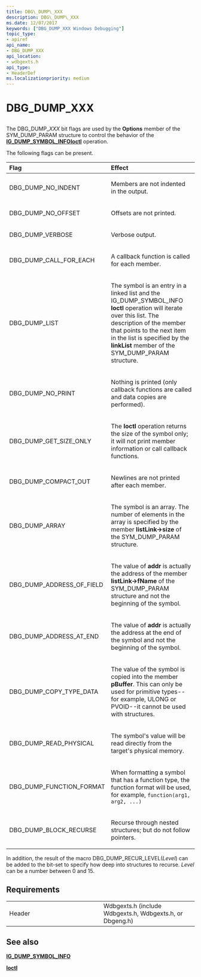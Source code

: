 ```yaml
---
title: DBG\_DUMP\_XXX
description: DBG\_DUMP\_XXX
ms.date: 12/07/2017
keywords: ["DBG_DUMP_XXX Windows Debugging"]
topic_type:
- apiref
api_name:
- DBG_DUMP_XXX
api_location:
- wdbgexts.h
api_type:
- HeaderDef
ms.localizationpriority: medium
---
```


# DBG\_DUMP\_XXX


## <span id="ddk_dbg_dump_xxx_dbx"></span><span id="DDK_DBG_DUMP_XXX_DBX"></span>


The DBG\_DUMP\_*XXX* bit flags are used by the **Options** member of the SYM\_DUMP\_PARAM structure to control the behavior of the [**IG\_DUMP\_SYMBOL\_INFO**](/windows-hardware/drivers/ddi/wdbgexts/ns-wdbgexts-_sym_dump_param)[**Ioctl**](/windows-hardware/drivers/ddi/wdbgexts/nc-wdbgexts-pwindbg_ioctl_routine) operation.

The following flags can be present.

<table>
<colgroup>
<col width="50%" />
<col width="50%" />
</colgroup>
<thead>
<tr class="header">
<th align="left">Flag</th>
<th align="left">Effect</th>
</tr>
</thead>
<tbody>
<tr class="odd">
<td align="left"><p>DBG_DUMP_NO_INDENT</p></td>
<td align="left"><p>Members are not indented in the output.</p></td>
</tr>
<tr class="even">
<td align="left"><p>DBG_DUMP_NO_OFFSET</p></td>
<td align="left"><p>Offsets are not printed.</p></td>
</tr>
<tr class="odd">
<td align="left"><p>DBG_DUMP_VERBOSE</p></td>
<td align="left"><p>Verbose output.</p></td>
</tr>
<tr class="even">
<td align="left"><p>DBG_DUMP_CALL_FOR_EACH</p></td>
<td align="left"><p>A callback function is called for each member.</p></td>
</tr>
<tr class="odd">
<td align="left"><p>DBG_DUMP_LIST</p></td>
<td align="left"><p>The symbol is an entry in a linked list and the IG_DUMP_SYMBOL_INFO <strong>Ioctl</strong> operation will iterate over this list. The description of the member that points to the next item in the list is specified by the <strong>linkList</strong> member of the SYM_DUMP_PARAM structure.</p></td>
</tr>
<tr class="even">
<td align="left"><p>DBG_DUMP_NO_PRINT</p></td>
<td align="left"><p>Nothing is printed (only callback functions are called and data copies are performed).</p></td>
</tr>
<tr class="odd">
<td align="left"><p>DBG_DUMP_GET_SIZE_ONLY</p></td>
<td align="left"><p>The <strong>Ioctl</strong> operation returns the size of the symbol only; it will not print member information or call callback functions.</p></td>
</tr>
<tr class="even">
<td align="left"><p>DBG_DUMP_COMPACT_OUT</p></td>
<td align="left"><p>Newlines are not printed after each member.</p></td>
</tr>
<tr class="odd">
<td align="left"><p>DBG_DUMP_ARRAY</p></td>
<td align="left"><p>The symbol is an array. The number of elements in the array is specified by the member <strong>listLink-&gt;size</strong> of the SYM_DUMP_PARAM structure.</p></td>
</tr>
<tr class="even">
<td align="left"><p>DBG_DUMP_ADDRESS_OF_FIELD</p></td>
<td align="left"><p>The value of <strong>addr</strong> is actually the address of the member <strong>listLink-&gt;fName</strong> of the SYM_DUMP_PARAM structure and not the beginning of the symbol.</p></td>
</tr>
<tr class="odd">
<td align="left"><p>DBG_DUMP_ADDRESS_AT_END</p></td>
<td align="left"><p>The value of <strong>addr</strong> is actually the address at the end of the symbol and not the beginning of the symbol.</p></td>
</tr>
<tr class="even">
<td align="left"><p>DBG_DUMP_COPY_TYPE_DATA</p></td>
<td align="left"><p>The value of the symbol is copied into the member <strong>pBuffer</strong>. This can only be used for primitive types--for example, ULONG or PVOID--it cannot be used with structures.</p></td>
</tr>
<tr class="odd">
<td align="left"><p>DBG_DUMP_READ_PHYSICAL</p></td>
<td align="left"><p>The symbol's value will be read directly from the target's physical memory.</p></td>
</tr>
<tr class="even">
<td align="left"><p>DBG_DUMP_FUNCTION_FORMAT</p></td>
<td align="left"><p>When formatting a symbol that has a function type, the function format will be used, for example, <code>function(arg1, arg2, ...)</code></p></td>
</tr>
<tr class="odd">
<td align="left"><p>DBG_DUMP_BLOCK_RECURSE</p></td>
<td align="left"><p>Recurse through nested structures; but do not follow pointers.</p></td>
</tr>
</tbody>
</table>

 

In addition, the result of the macro DBG\_DUMP\_RECUR\_LEVEL(*Level*) can be added to the bit-set to specify how deep into structures to recurse. *Level* can be a number between 0 and 15.

## Requirements

<table>
<colgroup>
<col width="50%" />
<col width="50%" />
</colgroup>
<tbody>
<tr class="odd">
<td align="left"><p>Header</p></td>
<td align="left">Wdbgexts.h (include Wdbgexts.h, Wdbgexts.h, or Dbgeng.h)</td>
</tr>
</tbody>
</table>

## <span id="see_also"></span>See also


[**IG\_DUMP\_SYMBOL\_INFO**](/windows-hardware/drivers/ddi/wdbgexts/ns-wdbgexts-_sym_dump_param)

[**Ioctl**](/windows-hardware/drivers/ddi/wdbgexts/nc-wdbgexts-pwindbg_ioctl_routine)

 

